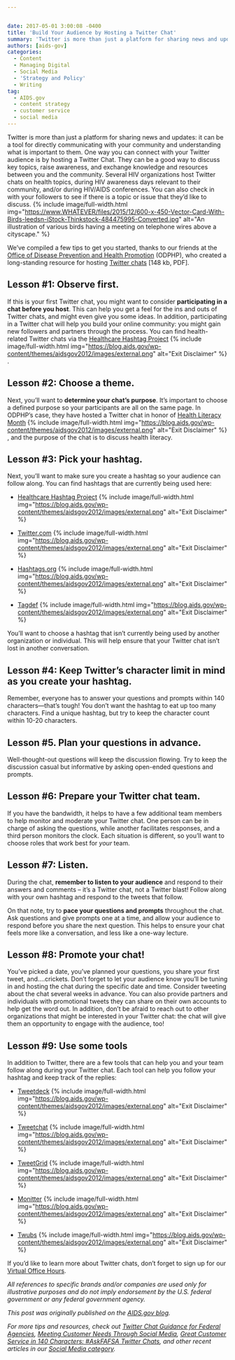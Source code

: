 ```yaml
---


date: 2017-05-01 3:00:08 -0400
title: 'Build Your Audience by Hosting a Twitter Chat'
summary: 'Twitter is more than just a platform for sharing news and updates\: it can be a tool for directly communicating with your community and understanding what is important to them. One way you can connect with your Twitter audience is by hosting a Twitter Chat. They can be a good way to discuss key topics,'
authors: [aids-gov]
categories:
  - Content
  - Managing Digital
  - Social Media
  - 'Strategy and Policy'
  - Writing
tag:
  - AIDS.gov
  - content strategy
  - customer service
  - social media
---
```


Twitter is more than just a platform for sharing news and updates: it can be a tool for directly communicating with your community and understanding what is important to them. One way you can connect with your Twitter audience is by hosting a Twitter Chat. They can be a good way to discuss key topics, raise awareness, and exchange knowledge and resources between you and the community. Several HIV organizations host Twitter chats on health topics, during HIV awareness days relevant to their community, and/or during HIV/AIDS conferences. You can also check in with your followers to see if there is a topic or issue that they’d like to discuss. 
{% include image/full-width.html img="https://www.WHATEVER/files/2015/12/600-x-450-Vector-Card-With-Birds-leedsn-iStock-Thinkstock-484475995-Converted.jpg" alt="An illustration of various birds having a meeting on telephone wires above a cityscape." %} 

We’ve compiled a few tips to get you started, thanks to our friends at the [Office of Disease Prevention and Health Promotion](https://www.health.gov/) (ODPHP), who created a long-standing resource for hosting [Twitter chats](https://www.health.gov/healthliteracyonline/2010/Twitter_Chat_Guide.pdf) [148 kb, PDF].

## Lesson #1: Observe first.

If this is your first Twitter chat, you might want to consider **participating in a chat before you host**. This can help you get a feel for the ins and outs of Twitter chats, and might even give you some ideas. In addition, participating in a Twitter chat will help you build your online community: you might gain new followers and partners through the process. You can find health-related Twitter chats via the [Healthcare Hashtag Project](https://www.symplur.com/healthcare-hashtags/) {% include image/full-width.html img="https://blog.aids.gov/wp-content/themes/aidsgov2012/images/external.png" alt="Exit Disclaimer" %}
.

## Lesson #2: Choose a theme.

Next, you’ll want to **determine your chat’s purpose**. It’s important to choose a defined purpose so your participants are all on the same page. In ODPHP’s case, they have hosted a Twitter chat in honor of [Health Literacy Month](http://www.healthliteracymonth.org/) {% include image/full-width.html img="https://blog.aids.gov/wp-content/themes/aidsgov2012/images/external.png" alt="Exit Disclaimer" %}
, and the purpose of the chat is to discuss health literacy.

## Lesson #3: Pick your hashtag.

Next, you’ll want to make sure you create a hashtag so your audience can follow along. You can find hashtags that are currently being used here:

  * [Healthcare Hashtag Project](https://www.symplur.com/healthcare-hashtags/) {% include image/full-width.html img="https://blog.aids.gov/wp-content/themes/aidsgov2012/images/external.png" alt="Exit Disclaimer" %}

  * [Twitter.com](https://twitter.com/) {% include image/full-width.html img="https://blog.aids.gov/wp-content/themes/aidsgov2012/images/external.png" alt="Exit Disclaimer" %}

  * [Hashtags.org](https://www.hashtags.org/) {% include image/full-width.html img="https://blog.aids.gov/wp-content/themes/aidsgov2012/images/external.png" alt="Exit Disclaimer" %}

  * [Tagdef](https://tagdef.com/) {% include image/full-width.html img="https://blog.aids.gov/wp-content/themes/aidsgov2012/images/external.png" alt="Exit Disclaimer" %}


You’ll want to choose a hashtag that isn’t currently being used by another organization or individual. This will help ensure that your Twitter chat isn’t lost in another conversation.

## Lesson #4: Keep Twitter’s character limit in mind as you create your hashtag.

Remember, everyone has to answer your questions and prompts within 140 characters—that’s tough! You don’t want the hashtag to eat up too many characters. Find a unique hashtag, but try to keep the character count within 10-20 characters.

## Lesson #5. Plan your questions in advance.

Well-thought-out questions will keep the discussion flowing. Try to keep the discussion casual but informative by asking open-ended questions and prompts.

## Lesson #6: Prepare your Twitter chat team.

If you have the bandwidth, it helps to have a few additional team members to help monitor and moderate your Twitter chat. One person can be in charge of asking the questions, while another facilitates responses, and a third person monitors the clock. Each situation is different, so you’ll want to choose roles that work best for _your_ team.

## Lesson #7: Listen.

During the chat, **remember to listen to your audience** and respond to their answers and comments – it’s a Twitter chat, not a Twitter blast! Follow along with your own hashtag and respond to the tweets that follow.

On that note, try to **pace your questions and prompts** throughout the chat. Ask questions and give prompts one at a time, and allow your audience to respond before you share the next question. This helps to ensure your chat feels more like a conversation, and less like a one-way lecture.

## Lesson #8: Promote your chat!

You’ve picked a date, you’ve planned your questions, you share your first tweet, and….crickets. Don’t forget to let your audience know you’ll be tuning in and hosting the chat during the specific date and time. Consider tweeting about the chat several weeks in advance. You can also provide partners and individuals with promotional tweets they can share on their own accounts to help get the word out. In addition, don’t be afraid to reach out to other organizations that might be interested in your Twitter chat: the chat will give them an opportunity to engage with the audience, too!

## Lesson #9: Use some tools

In addition to Twitter, there are a few tools that can help you and your team follow along during your Twitter chat. Each tool can help you follow your hashtag and keep track of the replies:

  * [Tweetdeck](https://tweetdeck.twitter.com/) {% include image/full-width.html img="https://blog.aids.gov/wp-content/themes/aidsgov2012/images/external.png" alt="Exit Disclaimer" %}

  * [Tweetchat](http://www.tweetchat.com/) {% include image/full-width.html img="https://blog.aids.gov/wp-content/themes/aidsgov2012/images/external.png" alt="Exit Disclaimer" %}

  * [TweetGrid](http://www.tweetgrid.com/) {% include image/full-width.html img="https://blog.aids.gov/wp-content/themes/aidsgov2012/images/external.png" alt="Exit Disclaimer" %}

  * [Monitter](http://www.monitter.com/) {% include image/full-width.html img="https://blog.aids.gov/wp-content/themes/aidsgov2012/images/external.png" alt="Exit Disclaimer" %}

  * [Twubs](http://twubs.com/) {% include image/full-width.html img="https://blog.aids.gov/wp-content/themes/aidsgov2012/images/external.png" alt="Exit Disclaimer" %}


If you’d like to learn more about Twitter chats, don’t forget to sign up for our [Virtual Office Hours](https://www.aids.gov/using-new-media/tools/office-hours/).

_All references to specific brands and/or companies are used only for illustrative purposes and do not imply endorsement by the U.S. federal government or any federal government agency._

_This post was originally published on the [AIDS.gov blog](https://blog.aids.gov/)._

_For more tips and resources, check out [Twitter Chat Guidance for Federal Agencies](https://www.WHATEVER/2013/10/16/twitter-chats-for-federal-agencies/), [Meeting Customer Needs Through Social Media](https://www.WHATEVER/2015/04/24/meeting-customer-needs-through-social-media/), [Great Customer Service in 140 Characters: #AskFAFSA Twitter Chats](https://www.WHATEVER/2015/01/05/great-customer-service-in-140-characters-askfafsa-twitter-chats/), and other recent articles in our [Social Media category](https://www.WHATEVER/category/socialmedia/)._